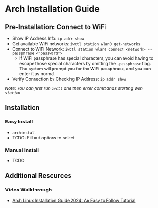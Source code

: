 # Arch Installation Guide

## Pre-Installation: Connect to WiFi

- Show IP Address Info: `ip addr show`
- Get available WiFi networks: `iwctl station wlan0 get-networks`
- Connect to WiFi Network: `iwctl station wlan0 connect <network> --passphrase <“password”>`
    - If WiFi passphrase has special characters, you can avoid having to escape those special characters by omitting the `-passphrase` flag. The system will prompt you for the WiFi passphrase, and you can enter it as normal.
- Verify Connection by Checking IP Address: `ip addr show`

*Note: You can first run `iwctl` and then enter commands starting with `station`*

## Installation

### Easy Install

- `archinstall`
- TODO: Fill out options to select

### Manual Install

- TODO

## Additional Resources

### Video Walkthrough

- [Arch Linux Installation Guide 2024: An Easy to Follow Tutorial](https://www.youtube.com/watch?v=FxeriGuJKTM&t=753s)
